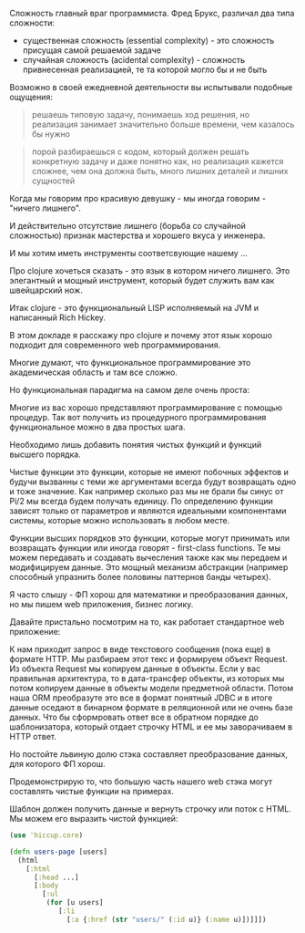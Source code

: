 
Сложность главный враг программиста.
Фред Брукс, различал два типа сложности:

* существенная сложность (essential complexity) - это сложность присущая самой решаемой задаче
* случайная сложность (acidental complexity) - сложность привнесенная реализацией, те та которой могло бы и не быть

Возможно в своей ежедневной деятельности вы испытывали подобные ощущения:

> решаешь типовую задачу, понимаешь ход решения, но реализация занимает значительно больше времени, чем казалось
бы нужно

> порой разбираешься с кодом, который должен решать конкретную задачу и даже понятно как, но реализация кажется сложнее, чем она должна быть, много лишних деталей и лишних сущностей

Когда мы говорим про красивую девушку - мы иногда говорим - "ничего лишнего". 

И действительно отсутствие лишнего (борьба со случайной сложностью) признак мастерства и хорошего вкуса у инженера. 

И мы хотим иметь инструменты соответсвующие нашему ...

Про clojure хочеться сказать - это язык в котором ничего лишнего. 
Это элегантный и мощный инструмент, который будет служить вам как швейцарский нож.

Итак clojure - это функциональный LISP исполняемый на JVM и написанный Rich Hickey.

В этом докладе я расскажу про clojure и почему этот язык хорошо подходит для современного web программирования.

Многие думают, что функциональное программирование это академическая область и там все сложно.

Но функциональная парадигма на самом деле очень проста:

Многие из вас хорошо представляют программирование с помощью процедур. Так вот получить из
процедурного программирования функциональное можно в два простых шага.

Необходимо лишь добавить понятия чистых функций и функций высшего порядка.

Чистые функции это функции, которые не имеют побочных эффектов и будучи вызванны с теми же аргументами
всегда будут возвращать одно и тоже значение. Как например сколько раз мы не брали бы синус от Pi/2 мы всегда будем получать единицу. По определению функции зависят только от параметров и являются идеальными компонентами системы, которые можно использовать в любом месте.

Функции высших порядков это функции, которые могут принимать или возвращать функции или иногда говорят - first-class functions. Те мы можем передавать и создавать вычесления также как мы передаем и модифицируем данные. Это мощный
механизм абстракции (например способный упразнить более половины паттернов банды четырех).

Я часто слышу - ФП хорош для математики и преобразования данных, но мы пишем web приложения, бизнес логику.

Давайте пристально посмотрим на то, как работает стандартное web приложение:

К нам приходит запрос в виде текстового сообщения (пока еще) в формате HTTP.
Мы разбираем этот текс и формируем объект Request.
Из объекта Request мы копируем данные в объекты. Если у вас правильная архитектура, то в дата-трансфер объекты,
из которых мы потом копируем данные в объекты модели предметной области. Потом наша ORM преобразуте это все в формат
понятный JDBC и в итоге данные оседают в бинарном формате в реляционной или не очень базе данных.
Что бы сформровать ответ все в обратном порядке до шаблонизатора, который отдает строчку HTML и ее мы заворачиваем
в HTTP ответ.

Но постойте львиную долю стэка составляет преобразование данных, для которого ФП хорош.

Продемонстрирую то, что большую часть нашего web стэка могут составлять чистые функции на примерах.

Шаблон должен получить данные и вернуть строчку или поток с HTML. Мы можем его выразить чистой функцией:

```clojure
(use 'hiccup.core)

(defn users-page [users]
  (html 
    [:html
      [:head ...]
      [:body
        [:ul
         (for [u users]
            [:li 
              [:a {:href (str "users/" (:id u)} (:name u)])]]])
```






